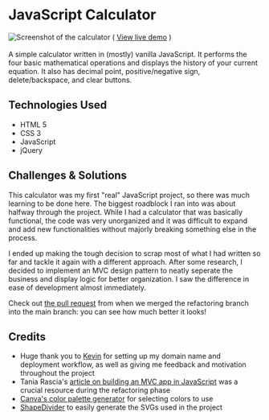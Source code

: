 # JavaScript Calculator 
![Screenshot of the calculator](https://user-images.githubusercontent.com/83358042/133934554-33440f16-33fd-4925-970d-57d1bc9cd0cf.png)
( [View live demo](https://calculator.amberharmon.com/) )\
\
A simple calculator written in (mostly) vanilla JavaScript. It performs the four basic mathematical operations and displays the history of your current equation.
It also has decimal point, positive/negative 
sign, delete/backspace, and clear buttons.

## Technologies Used
* HTML 5
* CSS 3
* JavaScript
* jQuery

## Challenges & Solutions
This calculator was my first "real" JavaScript project, so there was much learning to be done here. The biggest roadblock I ran into was about halfway through the project. While I had a calculator that was basically functional, the code was very unorganized and it was difficult to expand and add new functionalities without majorly breaking something else in the process.

I ended up making the tough decision to scrap most of what I had written so far and tackle it again with a different approach. After some research, I decided to implement an MVC
design pattern to neatly seperate the business and display logic for better organization. I saw the difference in ease of development almost immediately.

Check out [the pull request](https://github.com/aharmon413/js-calculator/pull/3/files) from when we merged the refactoring branch into the main branch: you can see how much 
better it looks!

## Credits

* Huge thank you to [Kevin](https://github.com/mage7223) for setting up my domain name and deployment workflow, as well as giving me feedback and motivation throughout the project
* Tania Rascia's [article on building an MVC app in JavaScript](https://www.taniarascia.com/javascript-mvc-todo-app/) was a crucial resource during the refactoring phase
* [Canva's color palette generator](https://www.canva.com/colors/color-palette-generator/) for selecting colors to use
* [ShapeDivider](https://www.shapedivider.app/) to easily generate the SVGs used in the project
